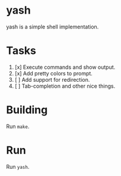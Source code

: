 # yash

yash is a simple shell implementation.

# Tasks
1. [x] Execute commands and show output.
2. [x] Add pretty colors to prompt.
3. [ ] Add support for redirection.
4. [ ] Tab-completion and other nice things.

# Building
Run `make`.

# Run
Run `yash`.
